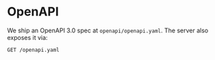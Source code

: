 <!-- SPDX-License-Identifier: Apache-2.0 -->
# OpenAPI

We ship an OpenAPI 3.0 spec at `openapi/openapi.yaml`. The server also exposes it via:
```
GET /openapi.yaml
```

